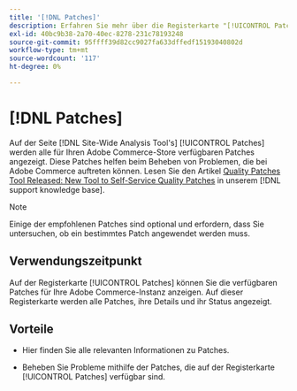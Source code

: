 ```yaml
---
title: '[!DNL Patches]'
description: Erfahren Sie mehr über die Registerkarte "[!UICONTROL Patches]" in der  [!DNL Site-Wide Analysis Tool], wann sie verwendet werden sollte und welche Vorteile sie bietet.
exl-id: 40bc9b38-2a70-40ec-8278-231c78193248
source-git-commit: 95ffff39d82cc9027fa633dffedf15193040802d
workflow-type: tm+mt
source-wordcount: '117'
ht-degree: 0%

---
```


# [!DNL Patches]

Auf der Seite [!DNL Site-Wide Analysis Tool's] [!UICONTROL Patches] werden alle für Ihren Adobe Commerce-Store verfügbaren Patches angezeigt. Diese Patches helfen beim Beheben von Problemen, die bei Adobe Commerce auftreten können. Lesen Sie den Artikel [Quality Patches Tool Released: New Tool to Self-Service Quality Patches](https://support.magento.com/hc/en-us/articles/360047139492) in unserem [!DNL support knowledge base].

>[!NOTE]
>
>Einige der empfohlenen Patches sind optional und erfordern, dass Sie untersuchen, ob ein bestimmtes Patch angewendet werden muss.

## Verwendungszeitpunkt

Auf der Registerkarte [!UICONTROL Patches] können Sie die verfügbaren Patches für Ihre Adobe Commerce-Instanz anzeigen. Auf dieser Registerkarte werden alle Patches, ihre Details und ihr Status angezeigt.

## Vorteile

* Hier finden Sie alle relevanten Informationen zu Patches.

* Beheben Sie Probleme mithilfe der Patches, die auf der Registerkarte [!UICONTROL Patches] verfügbar sind.
